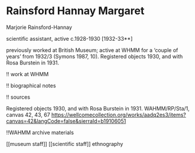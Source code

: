 



# Rainsford Hannay Margaret


Marjorie Rainsford-Hannay

scientific assistant, active c.1928-1930  [1932-33**]

previously worked at British Museum; active at WHMM for a ‘couple of years’ from 1932/3 (Symons 1987, 10).  Registered objects 1930, and with Rosa Burstein in 1931.

!! work at WHMM

!! biographical notes

!! sources

 Registered objects 1930, and with Rosa Burstein in 1931. WAHMM/RP/Sta/1, canvas 42, 43, 67
https://wellcomecollection.org/works/aadq2es3/items?canvas=42&langCode=false&sierraId=b19106051


!!WAHMM archive materials


[[museum staff]] [[scientific staff]] ethnography